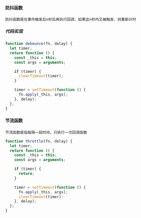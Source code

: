 #### 防抖函数

`防抖函数是在事件触发后n秒后再执行回调，如果这n秒内又被触发，则重新计时`

##### 代码实现

```javascript
function debounce(fn, delay) {
  let timer;
  return function () {
    const _this = this;
    const args = arguments;

    if (timer) {
      clearTimeout(timer);
    }

    timer = setTimeout(function () {
      fn.apply(_this, args);
    }, delay);
  };
}
```

#### 节流函数

`节流函数是指每隔一段时间，只执行一次回调函数`

```javascript
function throttle(fn, delay) {
  let timer;
  return function () {
    const _this = this;
    const args = arguments;

    if (timer) {
      return;
    }

    timer = setTimeout(function () {
      fn.apply(_this, args);
      clearTimeout(timer);
    }, delay);
  };
}
```
